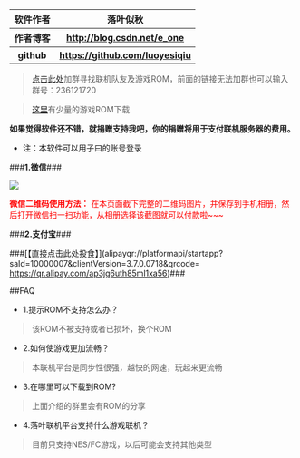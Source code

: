 <table>
<tr><th>软件作者</th><th>落叶似秋</th></tr>
<tr><th>作者博客 </th><th><a href="http://blog.csdn.net/e_one">http://blog.csdn.net/e_one</a></th></tr>
<tr><th>github</th><th><a href="https://github.com/luoyesiqiu">https://github.com/luoyesiqiu</a></th></tr>
</table>


> [点击此处](https://jq.qq.com/?_wv=1027&k=4EM3FmW)加群寻找联机队友及游戏ROM，前面的链接无法加群也可以输入群号：236121720

> [这里](http://59.111.98.118/game/)有少量的游戏ROM下载

**如果觉得软件还不错，就捐赠支持我吧，你的捐赠将用于支付联机服务器的费用。**

* 注：本软件可以用子曰的账号登录

###**1.微信**###

<img src="file:///android_asset/img/webchat_pay.jpg"/>

<font color="red"><b>微信二维码使用方法：</b></font>
<font color="red">在本页面截下完整的二维码图片，并保存到手机相册，然后打开微信扫一扫功能，从相册选择该截图就可以付款啦~~~</font>

###**2.支付宝**###

###[【直接点击此处投食】](alipayqr://platformapi/startapp?saId=10000007&clientVersion=3.7.0.0718&qrcode= https://qr.alipay.com/ap3jg6uth85ml1xa56)###


##FAQ

* 1.提示ROM不支持怎么办？

>该ROM不被支持或者已损坏，换个ROM

* 2.如何使游戏更加流畅？

>本联机平台是同步性很强，越快的网速，玩起来更流畅

* 3.在哪里可以下载到ROM?

>上面介绍的群里会有ROM的分享

* 4.落叶联机平台支持什么游戏联机？

>目前只支持NES/FC游戏，以后可能会支持其他类型


